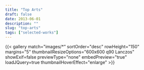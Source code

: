```yaml
---
title: "Top Arts"
draft: false
date: 2013-06-01
description: ""
slug: "top-arts"
tags: ["selected-works"]
---
```


{{< gallery match="images/*" sortOrder="desc" rowHeight="150" margins="5" thumbnailResizeOptions="600x600 q90 Lanczos" showExif=false previewType="none" embedPreview="true" loadJQuery=true thumbnailHoverEffect="enlarge" >}}
